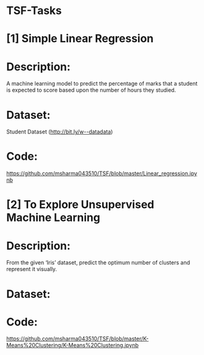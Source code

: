 # TSF-Tasks

# [1] Simple Linear Regression

# Description:
A machine learning model to predict the percentage of marks that a student is expected to score based upon the number of hours they studied.

# Dataset:
Student Dataset (http://bit.ly/w--datadata)

# Code:
https://github.com/msharma043510/TSF/blob/master/Linear_regression.ipynb


# [2] To Explore Unsupervised Machine Learning

# Description:
From the given ‘Iris’ dataset, predict the optimum number of clusters and represent it visually. 

# Dataset:

# Code:
https://github.com/msharma043510/TSF/blob/master/K-Means%20Clustering/K-Means%20Clustering.ipynb
